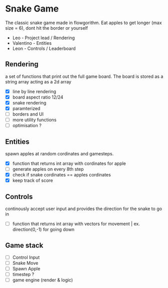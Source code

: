 # Snake Game
The classic snake game made in flowgorithm. Eat apples to get longer (max size = 6), dont hit the border or yourself

- Leo - Project lead / Rendering
- Valentino - Entities 
- Leon - Controls / Leaderboard

## Rendering
a set of functions that print out the full game board. The board is stored as a string array acting as a 2d array
 - [x] line by line rendering
 - [x] board aspect ratio 12/24
 - [x] snake rendering
 - [x] paramterized
 - [ ] borders and UI
 - [ ] more utility functions
 - [ ] optimisation ?
## Entities
spawn apples at random cordinates and gamesteps.
 - [x] function that returns int array with cordinates for apple
 - [ ] generate apples on every 8th step
 - [x] check if snake cordinates == apples cordinates
 - [x] keep track of score
## Controls
continously accept user input and provides the direction for the snake to go in
 - [ ] function that returns int array with vectors for movement | ex. direction(0,-1) for going down
## Game stack
 - [ ] Control Input
 - [ ] Snake Move
 - [ ] Spawn Apple
 - [ ] timestep ?
 - [ ] game engine (render & logic)
